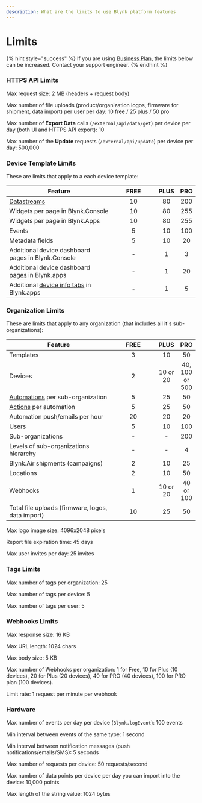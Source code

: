 ```yaml
---
description: What are the limits to use Blynk platform features
---
```


# Limits

{% hint style="success" %}
If you are using [Business Plan](https://blynk.io/pricing/business-plan), the limits below can be increased. Contact your support engineer.
{% endhint %}

###

### HTTPS API Limits

Max request size: 2 MB (headers + request body)

Max number of file uploads (product/organization logos, firmware for shipment, data import) per user per day: 10 free / 25 plus / 50 pro

Max number of **Export Data** calls (`/external/api/data/get`) per device per day (both UI and HTTPS API export): 10

Max number of the **Update** requests (`/external/api/update`) per device per day: 500,000





### Device Template Limits

These are limits that apply to a each device template:

<table><thead><tr><th width="325">Feature</th><th width="125" align="center">FREE</th><th align="center">PLUS</th><th align="center">PRO</th></tr></thead><tbody><tr><td><a href="templates/datastreams/">Datastreams</a></td><td align="center">10</td><td align="center">80</td><td align="center">200</td></tr><tr><td>Widgets per page in Blynk.Console</td><td align="center">10</td><td align="center">80</td><td align="center">255</td></tr><tr><td>Widgets per page in Blynk.Apps</td><td align="center">10</td><td align="center">80</td><td align="center">255</td></tr><tr><td>Events</td><td align="center">5</td><td align="center">10</td><td align="center">100</td></tr><tr><td>Metadata fields</td><td align="center">5</td><td align="center">10</td><td align="center">20</td></tr><tr><td>Additional device dashboard pages in Blynk.Console</td><td align="center">-</td><td align="center">1</td><td align="center">3</td></tr><tr><td>Additional device dashboard <a href="https://docs.blynk.io/en/blynk.apps/pages">pages</a> in Blynk.apps </td><td align="center">-</td><td align="center">1</td><td align="center">20</td></tr><tr><td>Additional <a href="https://docs.blynk.io/en/blynk.apps/pages#device-info-tabs">device info tabs</a> in Blynk.apps</td><td align="center">-</td><td align="center">1</td><td align="center">5</td></tr></tbody></table>



### Organization Limits

These are limits that apply to any organization (that includes all it's sub-organizations):

<table><thead><tr><th width="342">Feature</th><th width="134" align="center">FREE</th><th align="center">PLUS</th><th align="center">PRO</th></tr></thead><tbody><tr><td>Templates</td><td align="center">3</td><td align="center">10</td><td align="center">50</td></tr><tr><td>Devices</td><td align="center">2</td><td align="center">10 or 20</td><td align="center">40, 100 or 500</td></tr><tr><td><a href="../concepts/automations.md">Automations</a> per sub-organization</td><td align="center">5</td><td align="center">25</td><td align="center">50</td></tr><tr><td><a href="https://docs.blynk.io/en/concepts/automations#actions">Actions</a> per automation</td><td align="center">5</td><td align="center">25</td><td align="center">50</td></tr><tr><td>Automation push/emails per hour</td><td align="center">20</td><td align="center">20</td><td align="center">20</td></tr><tr><td>Users</td><td align="center">5</td><td align="center">10</td><td align="center">100</td></tr><tr><td>Sub-organizations</td><td align="center">-</td><td align="center">-</td><td align="center">200</td></tr><tr><td>Levels of sub-organizations hierarchy</td><td align="center">-</td><td align="center">-</td><td align="center">4</td></tr><tr><td>Blynk.Air shipments (campaigns)</td><td align="center">2</td><td align="center">10</td><td align="center">25</td></tr><tr><td>Locations</td><td align="center">2</td><td align="center">10</td><td align="center">50</td></tr><tr><td>Webhooks</td><td align="center">1</td><td align="center">10 or 20</td><td align="center">40 or 100</td></tr><tr><td>Total file uploads (firmware, logos, data import)</td><td align="center">10</td><td align="center">25</td><td align="center">50</td></tr></tbody></table>



Max logo image size: 4096x2048 pixels

Report file expiration time: 45 days

Max user invites per day: 25 invites



### Tags Limits

Max number of tags per organization: 25

Max number of tags per device: 5

Max number of tags per user: 5



### Webhooks Limits

Max response size: 16 KB

Max URL length: 1024 chars

Max body size: 5 KB

Max number of Webhooks per organization: 1 for Free, 10 for Plus (10 devices), 20 for Plus (20 devices), 40 for PRO (40 devices), 100 for PRO plan (100 devices).

Limit rate: 1 request per minute per webhook



### Hardware

Max number of events per day per device (`Blynk.logEvent`): 100 events

Min interval between events of the same type: 1 second

Min interval between notification messages (push notifications/emails/SMS): 5 seconds

Max number of requests per device: 50 requests/second

Max number of data points per device per day you can import into the device: 10,000 points

Max length of the string value: 1024 bytes

